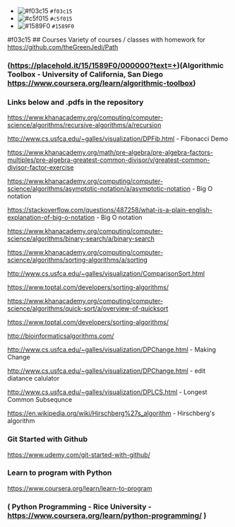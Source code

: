 
- ![#f03c15](https://placehold.it/15/f03c15/000000?text=+) `#f03c15`
- ![#c5f015](https://placehold.it/15/c5f015/000000?text=+) `#c5f015`
- ![#1589F0](https://placehold.it/15/1589F0/000000?text=+) `#1589F0`


#f03c15 ## Courses
Variety of courses / classes with homework for https://github.com/theGreenJedi/Path

### (https://placehold.it/15/1589F0/000000?text=+)(Algorithmic Toolbox - University of California, San Diego https://www.coursera.org/learn/algorithmic-toolbox) 

### Links below and .pdfs in the repository 

https://www.khanacademy.org/computing/computer-science/algorithms/recursive-algorithms/a/recursion

http://www.cs.usfca.edu/~galles/visualization/DPFib.html - Fibonacci Demo

https://www.khanacademy.org/math/pre-algebra/pre-algebra-factors-multiples/pre-algebra-greatest-common-divisor/v/greatest-common-divisor-factor-exercise

https://www.khanacademy.org/computing/computer-science/algorithms/asymptotic-notation/a/asymptotic-notation - 
     Big O notation

https://stackoverflow.com/questions/487258/what-is-a-plain-english-explanation-of-big-o-notation - Big O notation

https://www.khanacademy.org/computing/computer-science/algorithms/binary-search/a/binary-search 

https://www.khanacademy.org/computing/computer-science/algorithms/sorting-algorithms/a/sorting

http://www.cs.usfca.edu/~galles/visualization/ComparisonSort.html

https://www.toptal.com/developers/sorting-algorithms/

https://www.khanacademy.org/computing/computer-science/algorithms/quick-sort/a/overview-of-quicksort

https://www.toptal.com/developers/sorting-algorithms/

http://bioinformaticsalgorithms.com/

http://www.cs.usfca.edu/~galles/visualization/DPChange.html - Making Change

http://www.cs.usfca.edu/~galles/visualization/DPChange.html - edit diatance calulator

http://www.cs.usfca.edu/~galles/visualization/DPLCS.html - Longest Common Subsequnce

https://en.wikipedia.org/wiki/Hirschberg%27s_algorithm - Hirschberg's algorithm

### Git Started with Github

https://www.udemy.com/git-started-with-github/

### Learn to program with Python

https://www.coursera.org/learn/learn-to-program

### ( Python Programming - Rice University - https://www.coursera.org/learn/python-programming/ )
